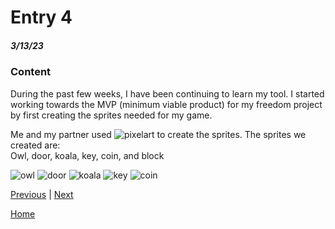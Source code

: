 # Entry 4
##### 3/13/23

### Content
During the past few weeks, I have been continuing to learn my tool. I started working towards the MVP (minimum viable product) for my freedom project by first creating the sprites needed for my game.


Me and my partner used ![pixelart](https://www.pixilart.com/) to create the sprites.
The sprites we created are:  
Owl, door, koala, key, coin, and block

![owl](https://user-images.githubusercontent.com/91750669/226218770-2b4de4d8-3e79-4b5e-b6ea-a15559824eca.png)
![door](https://user-images.githubusercontent.com/91750669/228972829-f8dba23e-fc00-449e-b8ab-3f1820246044.png)
![koala](https://user-images.githubusercontent.com/91750499/226217471-cc73ab54-22c8-475f-9af4-61c250ae4ff9.png)
![key](https://user-images.githubusercontent.com/91750499/226219003-17be3e4a-09d4-45e3-9953-86491ddd1bd9.png)
![coin](https://user-images.githubusercontent.com/91750499/226217476-38f84490-37f2-41d3-8479-7c0b793ca6b1.png)


[Previous](entry03.md) | [Next](entry05.md)

[Home](../README.md)
